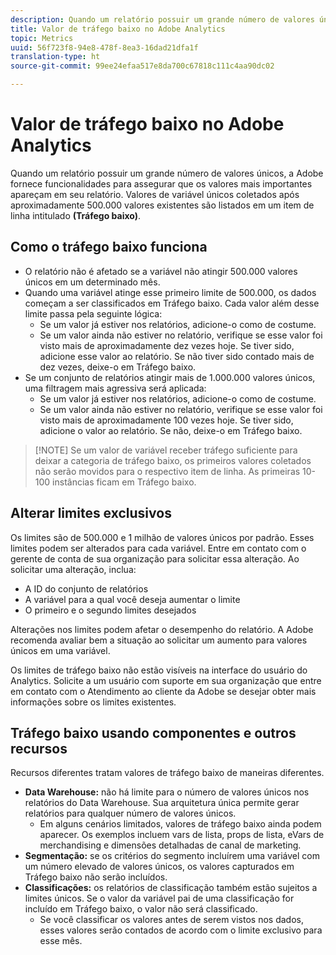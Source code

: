 ```yaml
---
description: Quando um relatório possuir um grande número de valores únicos, a Adobe fornece funcionalidades para assegurar que os valores mais importantes apareçam em seu relatório.
title: Valor de tráfego baixo no Adobe Analytics
topic: Metrics
uuid: 56f723f8-94e8-478f-8ea3-16dad21dfa1f
translation-type: ht
source-git-commit: 99ee24efaa517e8da700c67818c111c4aa90dc02

---
```



# Valor de tráfego baixo no Adobe Analytics

Quando um relatório possuir um grande número de valores únicos, a Adobe fornece funcionalidades para assegurar que os valores mais importantes apareçam em seu relatório. Valores de variável únicos coletados após aproximadamente 500.000 valores existentes são listados em um item de linha intitulado **(Tráfego baixo)**.

## Como o tráfego baixo funciona

* O relatório não é afetado se a variável não atingir 500.000 valores únicos em um determinado mês.
* Quando uma variável atinge esse primeiro limite de 500.000, os dados começam a ser classificados em Tráfego baixo. Cada valor além desse limite passa pela seguinte lógica:
   * Se um valor já estiver nos relatórios, adicione-o como de costume.
   * Se um valor ainda não estiver no relatório, verifique se esse valor foi visto mais de aproximadamente dez vezes hoje. Se tiver sido, adicione esse valor ao relatório. Se não tiver sido contado mais de dez vezes, deixe-o em Tráfego baixo.
* Se um conjunto de relatórios atingir mais de 1.000.000 valores únicos, uma filtragem mais agressiva será aplicada:
   * Se um valor já estiver nos relatórios, adicione-o como de costume.
   * Se um valor ainda não estiver no relatório, verifique se esse valor foi visto mais de aproximadamente 100 vezes hoje. Se tiver sido, adicione o valor ao relatório. Se não, deixe-o em Tráfego baixo.

> [!NOTE] Se um valor de variável receber tráfego suficiente para deixar a categoria de tráfego baixo, os primeiros valores coletados não serão movidos para o respectivo item de linha. As primeiras 10-100 instâncias ficam em Tráfego baixo.

## Alterar limites exclusivos

Os limites são de 500.000 e 1 milhão de valores únicos por padrão. Esses limites podem ser alterados para cada variável. Entre em contato com o gerente de conta de sua organização para solicitar essa alteração. Ao solicitar uma alteração, inclua:

* A ID do conjunto de relatórios
* A variável para a qual você deseja aumentar o limite
* O primeiro e o segundo limites desejados

Alterações nos limites podem afetar o desempenho do relatório. A Adobe recomenda avaliar bem a situação ao solicitar um aumento para valores únicos em uma variável.

Os limites de tráfego baixo não estão visíveis na interface do usuário do Analytics. Solicite a um usuário com suporte em sua organização que entre em contato com o Atendimento ao cliente da Adobe se desejar obter mais informações sobre os limites existentes.

## Tráfego baixo usando componentes e outros recursos

Recursos diferentes tratam valores de tráfego baixo de maneiras diferentes.

* **Data Warehouse:** não há limite para o número de valores únicos nos relatórios do Data Warehouse. Sua arquitetura única permite gerar relatórios para qualquer número de valores únicos.
   * Em alguns cenários limitados, valores de tráfego baixo ainda podem aparecer. Os exemplos incluem vars de lista, props de lista, eVars de merchandising e dimensões detalhadas de canal de marketing.
* **Segmentação:** se os critérios do segmento incluírem uma variável com um número elevado de valores únicos, os valores capturados em Tráfego baixo não serão incluídos.
* **Classificações:** os relatórios de classificação também estão sujeitos a limites únicos. Se o valor da variável pai de uma classificação for incluído em Tráfego baixo, o valor não será classificado.
   * Se você classificar os valores antes de serem vistos nos dados, esses valores serão contados de acordo com o limite exclusivo para esse mês.

